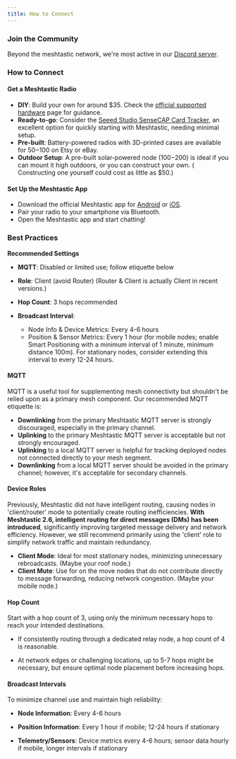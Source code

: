 ```yaml
---
title: How to Connect
---
```


### Join the Community

Beyond the meshtastic network, we're most active in our [Discord server](https://discord.gg/SKmsDCraTV).

### How to Connect

#### Get a Meshtastic Radio
- **DIY**: Build your own for around $35. Check the [official supported hardware](https://meshtastic.org/docs/hardware/) page for guidance.
- **Ready-to-go**: Consider the [Seeed Studio SenseCAP Card Tracker](https://meshtastic.org/docs/hardware/devices/seeed-studio/sensecap/card-tracker/), an excellent option for quickly starting with Meshtastic, needing minimal setup.
- **Pre-built**: Battery-powered radios with 3D-printed cases are available for $50-$100 on Etsy or eBay.
- **Outdoor Setup**: A pre-built solar-powered node ($100-$200) is ideal if you can mount it high outdoors, or you can construct your own. ( Constructing one yourself could cost as little as $50.)

#### Set Up the Meshtastic App
- Download the official Meshtastic app for [Android](https://play.google.com/store/apps/details?id=com.geeksville.mesh) or [iOS](https://apps.apple.com/us/app/meshtastic/id1586432531).
- Pair your radio to your smartphone via Bluetooth.
- Open the Meshtastic app and start chatting!

### Best Practices

**Recommended Settings**

- **MQTT**: Disabled or limited use; follow etiquette below

- **Role**: Client (avoid Router) (Router & Client is actually Client in recent versions.)

- **Hop Count**: 3 hops recommended 

- **Broadcast Interval**:
    - Node Info & Device Metrics: Every 4-6 hours
    - Position & Sensor Metrics: Every 1 hour (for mobile nodes; enable Smart Positioning with a minimum interval of 1 minute, minimum distance 100m). For stationary nodes, consider extending this interval to every 12-24 hours.


#### MQTT
MQTT is a useful tool for supplementing mesh connectivity but shouldn't be relied upon as a primary mesh component. Our recommended MQTT etiquette is:

- **Downlinking** from the primary Meshtastic MQTT server is strongly discouraged, especially in the primary channel.
- **Uplinking** to the primary Meshtastic MQTT server is acceptable but not strongly encouraged.
- **Uplinking** to a local MQTT server is helpful for tracking deployed nodes not connected directly to your mesh segment.
- **Downlinking** from a local MQTT server should be avoided in the primary channel; however, it's acceptable for secondary channels.

#### Device Roles
Previously, Meshtastic did not have intelligent routing, causing nodes in 'client/router' mode to potentially create routing inefficiencies. **With Meshtastic 2.6, intelligent routing for direct messages (DMs) has been introduced**, significantly improving targeted message delivery and network efficiency. However, we still recommend primarily using the 'client' role to simplify network traffic and maintain redundancy.

- **Client Mode**: Ideal for most stationary nodes, minimizing unnecessary rebroadcasts. (Maybe your roof node.)
- **Client Mute**: Use for on the move nodes that do not contribute directly to message forwarding, reducing network congestion. (Maybe your mobile node.)

#### Hop Count
Start with a hop count of 3, using only the minimum necessary hops to reach your intended destinations.

- If consistently routing through a dedicated relay node, a hop count of 4 is reasonable.

- At network edges or challenging locations, up to 5-7 hops might be necessary, but ensure optimal node placement before increasing hops.

#### Broadcast Intervals
To minimize channel use and maintain high reliability:

- **Node Information**: Every 4-6 hours

- **Position Information**: Every 1 hour if mobile; 12-24 hours if stationary

- **Telemetry/Sensors**: Device metrics every 4-6 hours; sensor data hourly if mobile, longer intervals if stationary
